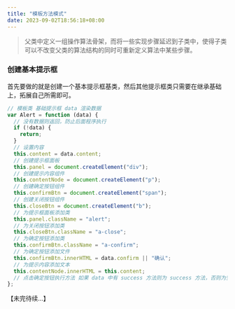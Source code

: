 ```yaml
---
title: "模板方法模式"
date: 2023-09-02T18:56:18+08:00
---
```


> 父类中定义一组操作算法骨架，而将一些实现步骤延迟到子类中，使得子类可以不改变父类的算法结构的同时可重新定义算法中某些步骤。

### 创建基本提示框

首先要做的就是创建一个基本提示框基类，然后其他提示框类只需要在继承基础上，拓展自己所需即可。

```js
// 模板类 基础提示框 data 渲染数据
var Alert = function (data) {
  // 没有数据则返回，防止后面程序执行
  if (!data) {
    return;
  }
  // 设置内容
  this.content = data.content;
  // 创建提示框面板
  this.panel = document.createElement("div");
  // 创建提示内容组件
  this.contentNode = document.createElement("p");
  // 创建确定按钮组件
  this.confirmBtn = document.createElement("span");
  // 创建关闭按钮组件
  this.closeBtn = document.createElement("b");
  // 为提示框面板添加类
  this.panel.className = "alert";
  // 为关闭按钮添加类
  this.closeBtn.className = "a-close";
  // 为确定按钮添加类
  this.confirmBtn.className = "a-confirm";
  // 为确定按钮添加文件
  this.confirmBtn.innerHTML = data.confirm || "确认";
  // 为提示内容添加文本
  this.contentNode.innerHTML = this.content;
  // 点击确定按钮执行方法 如果 data 中有 success 方法则为 success 方法，否则为空函数
};
```

【未完待续...】
